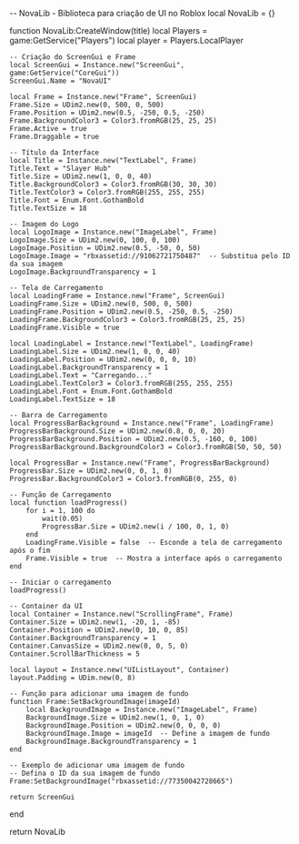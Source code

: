 
-- NovaLib - Biblioteca para criação de UI no Roblox
local NovaLib = {}

function NovaLib:CreateWindow(title)
    local Players = game:GetService("Players")
    local player = Players.LocalPlayer

    -- Criação do ScreenGui e Frame
    local ScreenGui = Instance.new("ScreenGui", game:GetService("CoreGui"))
    ScreenGui.Name = "NovaUI"

    local Frame = Instance.new("Frame", ScreenGui)
    Frame.Size = UDim2.new(0, 500, 0, 500)
    Frame.Position = UDim2.new(0.5, -250, 0.5, -250)
    Frame.BackgroundColor3 = Color3.fromRGB(25, 25, 25)
    Frame.Active = true
    Frame.Draggable = true

    -- Título da Interface
    local Title = Instance.new("TextLabel", Frame)
    Title.Text = "Slayer Hub"
    Title.Size = UDim2.new(1, 0, 0, 40)
    Title.BackgroundColor3 = Color3.fromRGB(30, 30, 30)
    Title.TextColor3 = Color3.fromRGB(255, 255, 255)
    Title.Font = Enum.Font.GothamBold
    Title.TextSize = 18

    -- Imagem do Logo
    local LogoImage = Instance.new("ImageLabel", Frame)
    LogoImage.Size = UDim2.new(0, 100, 0, 100)
    LogoImage.Position = UDim2.new(0.5, -50, 0, 50)
    LogoImage.Image = "rbxassetid://91062721750487"  -- Substitua pelo ID da sua imagem
    LogoImage.BackgroundTransparency = 1

    -- Tela de Carregamento
    local LoadingFrame = Instance.new("Frame", ScreenGui)
    LoadingFrame.Size = UDim2.new(0, 500, 0, 500)
    LoadingFrame.Position = UDim2.new(0.5, -250, 0.5, -250)
    LoadingFrame.BackgroundColor3 = Color3.fromRGB(25, 25, 25)
    LoadingFrame.Visible = true

    local LoadingLabel = Instance.new("TextLabel", LoadingFrame)
    LoadingLabel.Size = UDim2.new(1, 0, 0, 40)
    LoadingLabel.Position = UDim2.new(0, 0, 0, 10)
    LoadingLabel.BackgroundTransparency = 1
    LoadingLabel.Text = "Carregando..."
    LoadingLabel.TextColor3 = Color3.fromRGB(255, 255, 255)
    LoadingLabel.Font = Enum.Font.GothamBold
    LoadingLabel.TextSize = 18

    -- Barra de Carregamento
    local ProgressBarBackground = Instance.new("Frame", LoadingFrame)
    ProgressBarBackground.Size = UDim2.new(0.8, 0, 0, 20)
    ProgressBarBackground.Position = UDim2.new(0.5, -160, 0, 100)
    ProgressBarBackground.BackgroundColor3 = Color3.fromRGB(50, 50, 50)

    local ProgressBar = Instance.new("Frame", ProgressBarBackground)
    ProgressBar.Size = UDim2.new(0, 0, 1, 0)
    ProgressBar.BackgroundColor3 = Color3.fromRGB(0, 255, 0)

    -- Função de Carregamento
    local function loadProgress()
        for i = 1, 100 do
            wait(0.05)
            ProgressBar.Size = UDim2.new(i / 100, 0, 1, 0)
        end
        LoadingFrame.Visible = false  -- Esconde a tela de carregamento após o fim
        Frame.Visible = true  -- Mostra a interface após o carregamento
    end

    -- Iniciar o carregamento
    loadProgress()

    -- Container da UI
    local Container = Instance.new("ScrollingFrame", Frame)
    Container.Size = UDim2.new(1, -20, 1, -85)
    Container.Position = UDim2.new(0, 10, 0, 85)
    Container.BackgroundTransparency = 1
    Container.CanvasSize = UDim2.new(0, 0, 5, 0)
    Container.ScrollBarThickness = 5

    local layout = Instance.new("UIListLayout", Container)
    layout.Padding = UDim.new(0, 8)

    -- Função para adicionar uma imagem de fundo
    function Frame:SetBackgroundImage(imageId)
        local BackgroundImage = Instance.new("ImageLabel", Frame)
        BackgroundImage.Size = UDim2.new(1, 0, 1, 0)
        BackgroundImage.Position = UDim2.new(0, 0, 0, 0)
        BackgroundImage.Image = imageId  -- Define a imagem de fundo
        BackgroundImage.BackgroundTransparency = 1
    end

    -- Exemplo de adicionar uma imagem de fundo
    -- Defina o ID da sua imagem de fundo
    Frame:SetBackgroundImage("rbxassetid://77350042728665")

    return ScreenGui
end

return NovaLib
